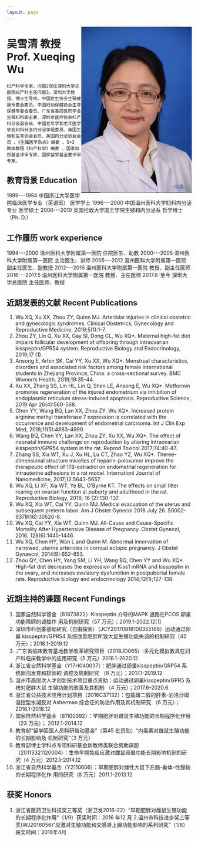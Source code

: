 ```yaml
---
layout: page
---
```


<img style="float: right;" src="assets/图片1.png">

# 吴雪清 教授 Prof. Xueqing Wu

    妇产科学专家，问题2现任深圳大学总医院妇产科主任问题3，深圳大学教授、博士生导师。中国优生协会生殖健康专委会委员、中国妇幼保健协会生育保健专委会委员、广东省基层医药学会生殖妇科副主委、深圳市医师协会妇产科分会副会长、中国老年学和老年医学学会妇科分会内分泌学组委员、英国生殖和生育协会会员、美国内分泌协会会员 、《生殖医学杂志》编委 、5+3 教改教程《妇产科学》编委 、国家自然基金评审专家、国家留学基金委评审专家。

## 教育背景 Education

1989---1994 中国浙江大学医学院临床医学专业（英语班） 医学学士
1996---2000 中国温州医科大学妇科内分泌专业 医学硕士
2006---2010 英国伦敦大学国王学院生殖和内分泌系 哲学博士（Ph. D.）

## 工作履历 work experience

1994---2000   温州医科大学附属第一医院 住院医生、助教
2000---2005   温州医科大学附属第一医院 主治医生、讲师
2005---2012   温州医科大学附属第一医院 副主任医生、副教授
2012---2016   温州医科大学附属第一医院 教授、副主任医师
2016---2017.5 温州医科大学附属第一医院 教授、主任医师
2017.6-至今   深圳大学总医院 主任医师、教授

## 近期发表的文献 Recent Publications 

1. Wu XQ, Xu XX, Zhou ZY, Quinn MJ. Arteriolar injuries in clinical obstetric and gynecologic syndromes. Clinical Obstetrics, Gynecology and Reproductive Medicine. 2019;5(1):1-7.
2. Zhou ZY, Lin Q, Xu XX, Gay SI, Dong CL, Wu XQ*. Maternal high-fat diet impairs follicular development of offspring through intraovarian kisspeptin/GPR54 system. Reproductive Biology and Endocrinology, 2019;17 (1).
3. Ansong E, Arhin SK, Cai YY, Xu XX, Wu XQ*. Menstrual characteristics, disorders and associated risk factors among female international students in Zhejiang Province, China: a cross-sectional survey. BMC Women’s Health. 2019;19:35-44.
4. Xu XX, Zhang SS, Lin HL, Lin Q, Shen LE, Ansong E, Wu XQ*. Metformin promotes regeneration of the injured endometrium via inhibition of endoplasmic reticulum stress-induced apoptosis. Reproductive Science, 2019 Apr 26(4):560-568.
5. Chen YY, Wang BQ, Lan XX, Zhou ZY, Wu XQ*. Increased protein arginine methyl transferase 7 expression is correlated with the occurrence and development of endometrial carcinoma. Int J Clin Exp Med, 2018;11(5):4883-4990.
6. Wang BQ, Chen YY, Lan XX, Zhou ZY, Xu XX, Wu XQ*. The effect of neonatal immune challenge on reproduction by altering intraovarian kisspeptin/GPR54 system in the rat. Reprod Toxicol 2017;74:40-47.
7. Zhang SS, Xia WT, Xu J, Xu HL, Lu CT, Zhao YZ, Wu XQ*. Theree-dimensional structure micelles of heparin-poloxamer improve the therapeutic effect of 17β-estradiol on endometrial regeneration for intrauterine adhesions in a rat model. Internationl Journal of Nanomedicine, 2017;12:5643-5657.
8. Wu XQ, Li XF, Xia WT, Ye BL, O’Byrne KT. The effects on small litter rearing on ovarian function at puberty and adulthood in the rat. Reproductive Biology, 2016; 16 (2):130-137.
9. Wu XQ, Xia WT, Cai YY, Quinn MJ. Medical evacuation of the uterus and subsequent preterm labor. Am J Obstet Gynecol 2016 July 26. S0002-9378(16):30520-8.
10. Wu XQ, Cai YY, Xia WT, Quinn MJ. All-Cause and Cause-Specific Mortality After Hypertensive Disease of Pregnancy. Obstet Gynecol, 2016; 128(6):1445-1446.
11. Wu XQ, Chen HY, Wan L and Quinn M. Abnormal innervation of narrowed, uterine arterioles in cornual ectopic pregnancy. J Obstet Gynaecol, 2014(9):652-653.
12. Zhou QY, Chen HY, Yang SM, Li YH, Wang BQ, Chen YY and Wu XQ*. High-fat diet decreases the expression of Kiss1 mRNA and kisspeptin in the ovary, and increases ovulatory dysfunction in postpubertal female rats. Reproductive biology and endocrinology 2014;12(1);127-138.

## 近期主持的课题 Recent Fundings

1. 国家⾃然科学基金（81873822）Kisspeptin 介导的MAPK 通路在PCOS 卵巢功能障碍的调控作 ⽤及机制研究（57 万元）；2019.1-2022.12[1]
2. 深圳市科创委基础研究（⾃由探索）（JCY20170818100355168）运动通过卵巢 kisspeptin/GPR54 系统改善肥胖所致⼤⿏⽣殖功能失调的机制研究（45 万元）；2018.1-2019.12
3. .广东省临床教育基地教学改⾰研究项目（2018JD065）:多元化模拟教具在妇产科临床教学中的应⽤研究（5 万元）2018.1-2020.12
4. 浙江省⾃然科学基⾦（Y17H040037）：肥胖通过卵巢kisspeptin/GRP54 系统卵泡发育和排卵的 调控及机制研究 （8 万元）；2017.1-2019.12
5. 温州市⾼层次⼈才创新技术项目重点资助：运动通过卵巢kisspeptin/GPR5 系统对肥胖⼤⿏ ⽣殖功能的改善及其机制 （4 万元）；2017.6-2020.6
6. 浙江省公益技术应⽤计划项目（2016C37132）：包载雌⼆醇的肝素-泊洛沙姆温控型⽔凝胶对 Asherman 综合征的防治作⽤及其机制研究 （6 万元）； 2016.1-2018.12
7. 国家⾃然科学基⾦（81100392）：早期肥胖对雌⿏⽣殖功能的⻓期程序化作⽤（23 万元）； 2012.1-2014.12
8. 教育部“留学回国⼈员科研启动基⾦”（第45 批资助）“内毒素对雌⿏⽣殖功能的⻓期影响及 机制研究“（3 万元）
9. 教育部博⼠学科点专项科研基⾦新教师类联合资助课题（20113321120004）：⽣命早期免疫应激对雌⿏卵巢功能⻓期影响机制的研究（4 万元）2012.1-2014.12
10. 浙江省⾃然科学基金（Y2110606）：早期肥胖对雌性⼤⿏下丘脑-垂体-性腺轴的⻓期程序化作 ⽤的研究（8 万元）2011.1-2013.12

## 获奖 Honors

1. 浙江省医药卫生科技奖三等奖（浙卫发2016-22）“早期肥胖对雌鼠生殖功能的长期程序化作用”（1/9）获奖时间：2016 年12 月
2.温州市科技进步奖三等奖(WJ2016056)“应激对生殖功能和交感肾上腺功能影响的系列研究”（1/6）获奖时间：2016年4月
